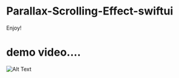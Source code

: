 # Parallax-Scrolling-Effect-swiftui


Enjoy!

#  demo video....


![Alt Text](https://j.gifs.com/0YJQA3.gif)
